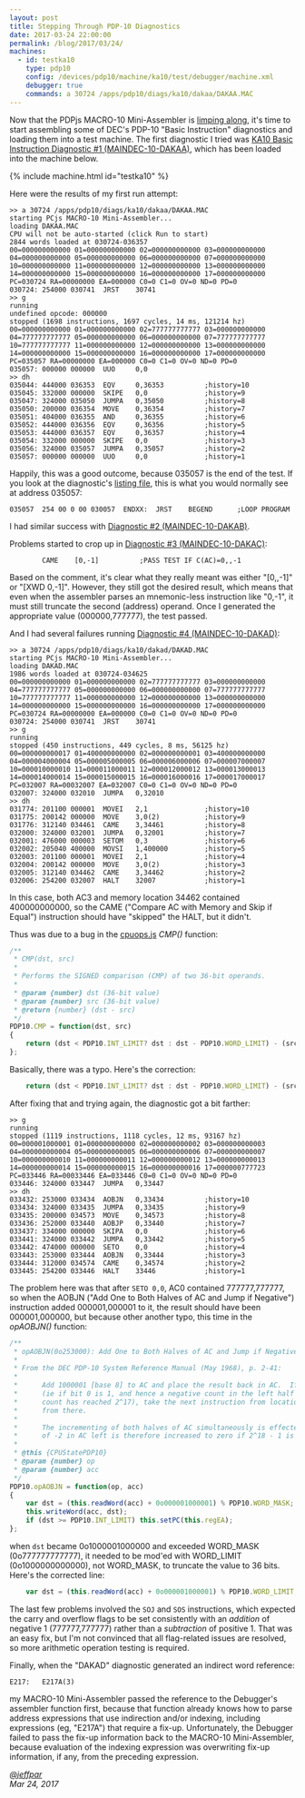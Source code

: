 ```yaml
---
layout: post
title: Stepping Through PDP-10 Diagnostics
date: 2017-03-24 22:00:00
permalink: /blog/2017/03/24/
machines:
  - id: testka10
    type: pdp10
    config: /devices/pdp10/machine/ka10/test/debugger/machine.xml
    debugger: true
    commands: a 30724 /apps/pdp10/diags/ka10/dakaa/DAKAA.MAC
---
```


Now that the PDPjs MACRO-10 Mini-Assembler is [limping along](/blog/2017/03/21/), it's time to start assembling some
of DEC's PDP-10 "Basic Instruction" diagnostics and loading them into a test machine.  The first diagnostic I tried was
[KA10 Basic Instruction Diagnostic #1 (MAINDEC-10-DAKAA)](/apps/pdp10/diags/ka10/dakaa/), which has been loaded into
the machine below.

{% include machine.html id="testka10" %}

Here were the results of my first run attempt:

	>> a 30724 /apps/pdp10/diags/ka10/dakaa/DAKAA.MAC
	starting PCjs MACRO-10 Mini-Assembler...
	loading DAKAA.MAC
	CPU will not be auto-started (click Run to start)
	2844 words loaded at 030724-036357
	00=000000000000 01=000000000000 02=000000000000 03=000000000000 
	04=000000000000 05=000000000000 06=000000000000 07=000000000000 
	10=000000000000 11=000000000000 12=000000000000 13=000000000000 
	14=000000000000 15=000000000000 16=000000000000 17=000000000000 
	PC=030724 RA=00000000 EA=000000 C0=0 C1=0 OV=0 ND=0 PD=0 
	030724: 254000 030741  JRST    30741
	>> g
	running
	undefined opcode: 000000
	stopped (1698 instructions, 1697 cycles, 14 ms, 121214 hz)
	00=000000000000 01=000000000000 02=777777777777 03=000000000000 
	04=777777777777 05=000000000000 06=000000000000 07=777777777777 
	10=777777777777 11=000000000000 12=000000000000 13=000000000000 
	14=000000000000 15=000000000000 16=000000000000 17=000000000000 
	PC=035057 RA=00000000 EA=000000 C0=0 C1=0 OV=0 ND=0 PD=0 
	035057: 000000 000000  UUO     0,0
	>> dh
	035044: 444000 036353  EQV     0,36353          ;history=10
	035045: 332000 000000  SKIPE   0,0              ;history=9
	035047: 324000 035050  JUMPA   0,35050          ;history=8
	035050: 200000 036354  MOVE    0,36354          ;history=7
	035051: 404000 036355  AND     0,36355          ;history=6
	035052: 444000 036356  EQV     0,36356          ;history=5
	035053: 444000 036357  EQV     0,36357          ;history=4
	035054: 332000 000000  SKIPE   0,0              ;history=3
	035056: 324000 035057  JUMPA   0,35057          ;history=2
	035057: 000000 000000  UUO     0,0              ;history=1

Happily, this was a good outcome, because 035057 is the end of the test.  If you look at the diagnostic's
[listing file](/apps/pdp10/diags/ka10/dakaa/DAKAA.LST.txt), this is what you would normally see at address 035057:

	035057	254 00 0 00 030057 	ENDXX:	JRST	BEGEND		;LOOP PROGRAM

I had similar success with [Diagnostic #2 (MAINDEC-10-DAKAB)](/apps/pdp10/diags/ka10/dakab/).

Problems started to crop up in [Diagnostic #3 (MAINDEC-10-DAKAC)](/apps/pdp10/diags/ka10/dakac/):

	        CAME    [0,-1]          ;PASS TEST IF C(AC)=0,,-1

Based on the comment, it's clear what they really meant was either "[0,,-1]" or "[XWD 0,-1]".  However, they still got the
desired result, which means that even when the assembler parses an mnemonic-less instruction like "0,-1", it must still truncate
the second (address) operand.  Once I generated the appropriate value (000000,777777), the test passed.

And I had several failures running [Diagnostic #4 (MAINDEC-10-DAKAD)](/apps/pdp10/diags/ka10/dakad/):

	>> a 30724 /apps/pdp10/diags/ka10/dakad/DAKAD.MAC
	starting PCjs MACRO-10 Mini-Assembler...
	loading DAKAD.MAC
	1986 words loaded at 030724-034625
	00=000000000000 01=000000000000 02=777777777777 03=000000000000 
	04=777777777777 05=000000000000 06=000000000000 07=777777777777 
	10=777777777777 11=000000000000 12=000000000000 13=000000000000 
	14=000000000000 15=000000000000 16=000000000000 17=000000000000 
	PC=030724 RA=00000000 EA=000000 C0=0 C1=0 OV=0 ND=0 PD=0 
	030724: 254000 030741  JRST    30741
	>> g
	running
	stopped (450 instructions, 449 cycles, 8 ms, 56125 hz)
	00=000000000017 01=400000000000 02=000000000001 03=400000000000 
	04=000004000004 05=000005000005 06=000006000006 07=000007000007 
	10=000010000010 11=000011000011 12=000012000012 13=000013000013 
	14=000014000014 15=000015000015 16=000016000016 17=000017000017 
	PC=032007 RA=00032007 EA=032007 C0=0 C1=0 OV=0 ND=0 PD=0 
	032007: 324000 032010  JUMPA   0,32010
	>> dh
	031774: 201100 000001  MOVEI   2,1              ;history=10
	031775: 200142 000000  MOVE    3,0(2)           ;history=9
	031776: 312140 034461  CAME    3,34461          ;history=8
	032000: 324000 032001  JUMPA   0,32001          ;history=7
	032001: 476000 000003  SETOM   0,3              ;history=6
	032002: 205040 400000  MOVSI   1,400000         ;history=5
	032003: 201100 000001  MOVEI   2,1              ;history=4
	032004: 200142 000000  MOVE    3,0(2)           ;history=3
	032005: 312140 034462  CAME    3,34462          ;history=2
	032006: 254200 032007  HALT    32007            ;history=1

In this case, both AC3 and memory location 34462 contained 400000000000, so the CAME ("Compare AC with Memory
and Skip if Equal") instruction should have "skipped" the HALT, but it didn't.

Thus was due to a bug in the [cpuops.js](/modules/pdp10/lib/cpuops.js) *CMP()* function:

```javascript
/**
 * CMP(dst, src)
 *
 * Performs the SIGNED comparison (CMP) of two 36-bit operands.
 *
 * @param {number} dst (36-bit value)
 * @param {number} src (36-bit value)
 * @return {number} (dst - src)
 */
PDP10.CMP = function(dst, src)
{
    return (dst < PDP10.INT_LIMIT? dst : dst - PDP10.WORD_LIMIT) - (src < PDP10.INT_LIMIT? src : src - PDP10.INT_LIMIT);
};
```

Basically, there was a typo.  Here's the correction:

```javascript
    return (dst < PDP10.INT_LIMIT? dst : dst - PDP10.WORD_LIMIT) - (src < PDP10.INT_LIMIT? src : src - PDP10.WORD_LIMIT);
```

After fixing that and trying again, the diagnostic got a bit farther:

	>> g
	running
	stopped (1119 instructions, 1118 cycles, 12 ms, 93167 hz)
	00=000001000001 01=000000000000 02=000000000002 03=000000000003 
	04=000000000004 05=000000000005 06=000000000006 07=000000000007 
	10=000000000010 11=000000000011 12=000000000012 13=000000000013 
	14=000000000014 15=000000000015 16=000000000016 17=000000777723 
	PC=033446 RA=00033446 EA=033446 C0=0 C1=0 OV=0 ND=0 PD=0 
	033446: 324000 033447  JUMPA   0,33447
	>> dh
	033432: 253000 033434  AOBJN   0,33434          ;history=10
	033434: 324000 033435  JUMPA   0,33435          ;history=9
	033435: 200000 034573  MOVE    0,34573          ;history=8
	033436: 252000 033440  AOBJP   0,33440          ;history=7
	033437: 334000 000000  SKIPA   0,0              ;history=6
	033441: 324000 033442  JUMPA   0,33442          ;history=5
	033442: 474000 000000  SETO    0,0              ;history=4
	033443: 253000 033444  AOBJN   0,33444          ;history=3
	033444: 312000 034574  CAME    0,34574          ;history=2
	033445: 254200 033446  HALT    33446            ;history=1

The problem here was that after `SETO 0,0`, AC0 contained 777777,777777, so when the AOBJN ("Add One to Both Halves
of AC and Jump if Negative") instruction added 000001,000001 to it, the result should have been 000001,000000, but
because other another typo, this time in the *opAOBJN()* function:

```javascript
/**
 * opAOBJN(0o253000): Add One to Both Halves of AC and Jump if Negative
 *
 * From the DEC PDP-10 System Reference Manual (May 1968), p. 2-41:
 *
 *      Add 1000001 [base 8] to AC and place the result back in AC.  If the result is less than zero
 *      (ie if bit 0 is 1, and hence a negative count in the left half has not yet reached zero or a positive
 *      count has reached 2^17), take the next instruction from location E and continue sequential operation
 *      from there.
 *
 *      The incrementing of both halves of AC simultaneously is effected by adding 1000001 [base 8].  A count
 *      of -2 in AC left is therefore increased to zero if 2^18 - 1 is incremented in AC right.
 *
 * @this {CPUStatePDP10}
 * @param {number} op
 * @param {number} acc
 */
PDP10.opAOBJN = function(op, acc)
{
    var dst = (this.readWord(acc) + 0o000001000001) % PDP10.WORD_MASK;
    this.writeWord(acc, dst);
    if (dst >= PDP10.INT_LIMIT) this.setPC(this.regEA);
};
```
when `dst` became 0o1000001000000 and exceeded WORD_MASK (0o777777777777), it needed to be mod'ed with WORD_LIMIT (0o1000000000000),
not WORD_MASK, to truncate the value to 36 bits.  Here's the corrected line:

```javascript
    var dst = (this.readWord(acc) + 0o000001000001) % PDP10.WORD_LIMIT;
```

The last few problems involved the `SOJ` and `SOS` instructions, which expected the carry and overflow flags to be set
consistently with an *addition* of negative 1 (777777,777777) rather than a *subtraction* of positive 1.  That was an easy fix,
but I'm not convinced that all flag-related issues are resolved, so more arithmetic operation testing is required.

Finally, when the "DAKAD" diagnostic generated an indirect word reference:

	E217:   E217A(3)

my MACRO-10 Mini-Assembler passed the reference to the Debugger's assembler function first, because that function already knows
how to parse address expressions that use indirection and/or indexing, including expressions (eg, "E217A") that require a fix-up.
Unfortunately, the Debugger failed to pass the fix-up information back to the MACRO-10 Mini-Assembler, because evaluation of the
indexing expression was overwriting fix-up information, if any, from the preceding expression.

*[@jeffpar](https://jeffpar.com)*  
*Mar 24, 2017*
